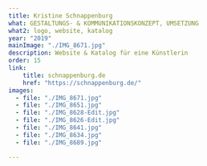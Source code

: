 ```yaml
---
title: Kristine Schnappenburg
what: GESTALTUNGS- & KOMMUNIKATIONSKONZEPT, UMSETZUNG
what2: logo, website, katalog
year: "2019"
mainImage: "./IMG_8671.jpg"
description: Website & Katalog für eine Künstlerin
order: 15
link: 
    title: schnappenburg.de
    href: "https://schnappenburg.de/"
images:
  - file: "./IMG_8671.jpg"
  - file: "./IMG_8651.jpg"
  - file: "./IMG_8628-Edit.jpg"
  - file: "./IMG_8626-Edit.jpg"
  - file: "./IMG_8641.jpg"
  - file: "./IMG_8634.jpg"
  - file: "./IMG_8689.jpg"

---
```

